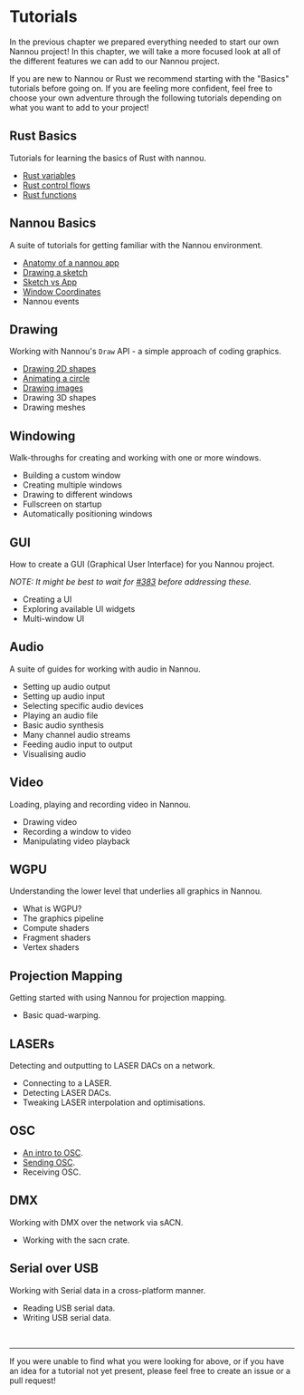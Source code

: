 # Tutorials

In the previous chapter we prepared everything needed to start our own Nannou
project! In this chapter, we will take a more focused look at all of the
different features we can add to our Nannou project.

If you are new to Nannou or Rust we recommend starting with the "Basics"
tutorials before going on. If you are feeling more confident, feel free to
choose your own adventure through the following tutorials depending on what you
want to add to your project!


## Rust Basics

Tutorials for learning the basics of Rust with nannou. 

- [Rust variables](https://doc.rust-lang.org/book/ch03-01-variables-and-mutability.html)
- [Rust control flows](https://doc.rust-lang.org/book/ch03-05-control-flow.html)
- [Rust functions](https://doc.rust-lang.org/book/ch03-03-how-functions-work.html)

## Nannou Basics

A suite of tutorials for getting familiar with the Nannou environment.

- [Anatomy of a nannou app](/tutorials/basics/anatomy-of-a-nannou-app.md)
- [Drawing a sketch](/tutorials/basics/draw-a-sketch.md)
- [Sketch vs App](/tutorials/basics/sketch-vs-app.md)
- [Window Coordinates](/tutorials/basics/window-coordinates.md)
- Nannou events

## Drawing

Working with Nannou's `Draw` API - a simple approach of coding graphics.

- [Drawing 2D shapes](/tutorials/draw/drawing-2d-shapes.md)
- [Animating a circle](/tutorials/draw/animating-a-circle.md)
- [Drawing images](/tutorials/draw/drawing-images.md)
- Drawing 3D shapes
- Drawing meshes

## Windowing

Walk-throughs for creating and working with one or more windows.

- Building a custom window
- Creating multiple windows
- Drawing to different windows
- Fullscreen on startup
- Automatically positioning windows

## GUI

How to create a GUI (Graphical User Interface) for you Nannou project.

*NOTE: It might be best to wait for
[#383](https://github.com/nannou-org/nannou/issues/383) before addressing
these.*

- Creating a UI
- Exploring available UI widgets
- Multi-window UI

## Audio

A suite of guides for working with audio in Nannou.

- Setting up audio output
- Setting up audio input
- Selecting specific audio devices
- Playing an audio file
- Basic audio synthesis
- Many channel audio streams
- Feeding audio input to output
- Visualising audio

## Video

Loading, playing and recording video in Nannou.

- Drawing video
- Recording a window to video
- Manipulating video playback

## WGPU

Understanding the lower level that underlies all graphics in Nannou.

- What is WGPU?
- The graphics pipeline
- Compute shaders
- Fragment shaders
- Vertex shaders

## Projection Mapping

Getting started with using Nannou for projection mapping.

- Basic quad-warping.

## LASERs

Detecting and outputting to LASER DACs on a network.

- Connecting to a LASER.
- Detecting LASER DACs.
- Tweaking LASER interpolation and optimisations.

## OSC

- [An intro to OSC](/tutorials/osc/osc-introduction.md).
- [Sending OSC](/tutorials/osc/osc-sender.md).
- Receiving OSC.

## DMX

Working with DMX over the network via sACN.

- Working with the sacn crate.

## Serial over USB

Working with Serial data in a cross-platform manner.

- Reading USB serial data.
- Writing USB serial data.

<br>

---

If you were unable to find what you were looking for above, or if you have an
idea for a tutorial not yet present, please feel free to create an issue or a
pull request!

